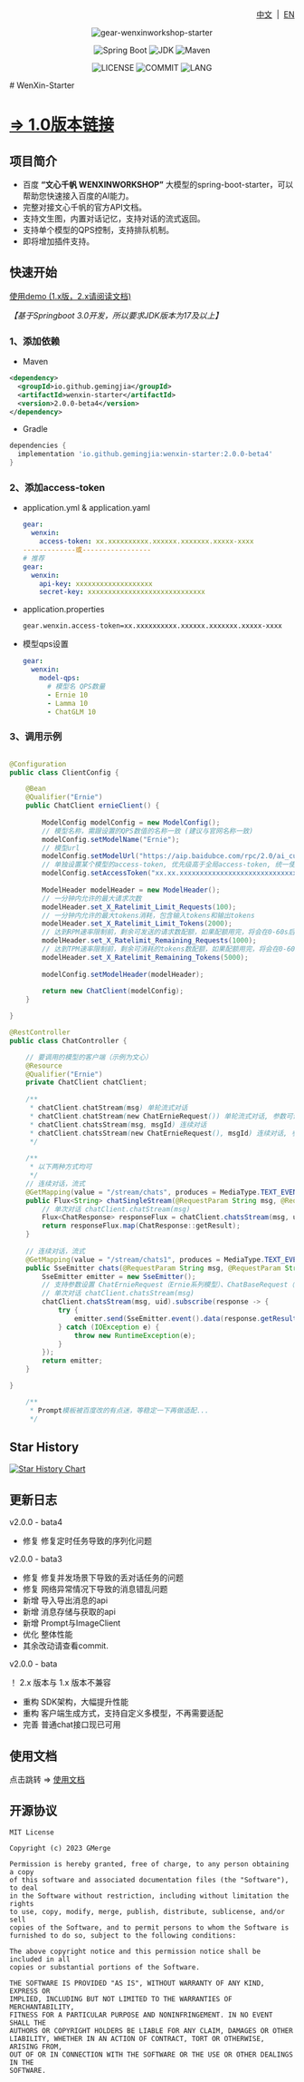 <div align="right">
<a href="/README.md">中文</a> &nbsp;|&nbsp;
<a href="/README-EN.md">EN</a>
</div>

<div align="center">

![gear-wenxinworkshop-starter](https://socialify.git.ci/egmsia01/wenxin-starter/image?font=Inter&forks=1&issues=1&language=1&name=1&owner=1&pattern=Floating%20Cogs&pulls=1&stargazers=1&theme=Light)

![Spring Boot](https://img.shields.io/badge/Spring%20Boot-3.1.5-brightgreen.svg)
![JDK](https://img.shields.io/badge/JDK-17.0.5-orange.svg)
![Maven](https://img.shields.io/badge/Maven-3.9-blue.svg)

![LICENSE](https://img.shields.io/github/license/egmsia01/wenxin-starter?style=flat-square)
![COMMIT](https://img.shields.io/github/last-commit/egmsia01/wenxin-starter?style=flat-square)
![LANG](https://img.shields.io/badge/language-Java-7F52FF?style=flat-square)

</div>
# WenXin-Starter

# [ => 1.0版本链接](https://github.com/egmsia01/wenxin-starter/tree/master?tab=readme-ov-file)

## 项目简介
- 百度 **“文心千帆 WENXINWORKSHOP”** 大模型的spring-boot-starter，可以帮助您快速接入百度的AI能力。
- 完整对接文心千帆的官方API文档。
- 支持文生图，内置对话记忆，支持对话的流式返回。
- 支持单个模型的QPS控制，支持排队机制。
- 即将增加插件支持。

## 快速开始

[使用demo (1.x版，2.x请阅读文档) ](https://github.com/egmsia01/springboot-wenxin-demo)

*【基于Springboot 3.0开发，所以要求JDK版本为17及以上】*

### 1、添加依赖

- Maven
```xml
<dependency>
  <groupId>io.github.gemingjia</groupId>
  <artifactId>wenxin-starter</artifactId>
  <version>2.0.0-beta4</version>
</dependency>
```
- Gradle
```gradle
dependencies {
  implementation 'io.github.gemingjia:wenxin-starter:2.0.0-beta4' 
}
```

### 2、添加access-token
- application.yml & application.yaml
  ```yaml
  gear:
    wenxin:
      access-token: xx.xxxxxxxxxx.xxxxxx.xxxxxxx.xxxxx-xxxx
  -------------或-----------------
  # 推荐
  gear:
    wenxin:
      api-key: xxxxxxxxxxxxxxxxxxx
      secret-key: xxxxxxxxxxxxxxxxxxxxxxxxxxxxx
  ```
- application.properties
  ```properties
  gear.wenxin.access-token=xx.xxxxxxxxxx.xxxxxx.xxxxxxx.xxxxx-xxxx
  ```

- 模型qps设置
  ```yaml
  gear:
    wenxin:
      model-qps:
        # 模型名 QPS数量
        - Ernie 10
        - Lamma 10
        - ChatGLM 10
  ```

### 3、调用示例

```java

@Configuration
public class ClientConfig {

    @Bean
    @Qualifier("Ernie")
    public ChatClient ernieClient() {
        
        ModelConfig modelConfig = new ModelConfig();
        // 模型名称，需跟设置的QPS数值的名称一致 (建议与官网名称一致)
        modelConfig.setModelName("Ernie");
        // 模型url
        modelConfig.setModelUrl("https://aip.baidubce.com/rpc/2.0/ai_custom/v1/wenxinworkshop/chat/completions");
        // 单独设置某个模型的access-token, 优先级高于全局access-token, 统一使用全局的话可以不设置
        modelConfig.setAccessToken("xx.xx.xxxxxxxxxxxxxxxxxxxxxxxxxxxxxx");
  
        ModelHeader modelHeader = new ModelHeader();
        // 一分钟内允许的最大请求次数
        modelHeader.set_X_Ratelimit_Limit_Requests(100);
        // 一分钟内允许的最大tokens消耗，包含输入tokens和输出tokens
        modelHeader.set_X_Ratelimit_Limit_Tokens(2000);
        // 达到RPM速率限制前，剩余可发送的请求数配额，如果配额用完，将会在0-60s后刷新
        modelHeader.set_X_Ratelimit_Remaining_Requests(1000);
        // 达到TPM速率限制前，剩余可消耗的tokens数配额，如果配额用完，将会在0-60s后刷新
        modelHeader.set_X_Ratelimit_Remaining_Tokens(5000);
  
        modelConfig.setModelHeader(modelHeader);
  
        return new ChatClient(modelConfig);
    }

}

@RestController
public class ChatController {

    // 要调用的模型的客户端（示例为文心）
    @Resource
    @Qualifier("Ernie")
    private ChatClient chatClient;
  
    /**
     * chatClient.chatStream(msg) 单轮流式对话
     * chatClient.chatStream(new ChatErnieRequest()) 单轮流式对话, 参数可调
     * chatClient.chatsStream(msg, msgId) 连续对话
     * chatClient.chatsStream(new ChatErnieRequest(), msgId) 连续对话, 参数可调
     */
  
    /**
     * 以下两种方式均可
     */
    // 连续对话，流式
    @GetMapping(value = "/stream/chats", produces = MediaType.TEXT_EVENT_STREAM_VALUE)
    public Flux<String> chatSingleStream(@RequestParam String msg, @RequestParam String uid) {
        // 单次对话 chatClient.chatStream(msg)
        Flux<ChatResponse> responseFlux = chatClient.chatsStream(msg, uid);
        return responseFlux.map(ChatResponse::getResult);
    }
  
    // 连续对话，流式
    @GetMapping(value = "/stream/chats1", produces = MediaType.TEXT_EVENT_STREAM_VALUE)
    public SseEmitter chats(@RequestParam String msg, @RequestParam String uid) {
        SseEmitter emitter = new SseEmitter();
        // 支持参数设置 ChatErnieRequest（Ernie系列模型）、ChatBaseRequest（其他模型）
        // 单次对话 chatClient.chatsStream(msg)
        chatClient.chatsStream(msg, uid).subscribe(response -> {
            try {
                emitter.send(SseEmitter.event().data(response.getResult()));
            } catch (IOException e) {
                throw new RuntimeException(e);
            }
        });
        return emitter;
    }

}

    /**
     * Prompt模板被百度改的有点迷，等稳定一下再做适配...
     */

```

## Star History

[![Star History Chart](https://api.star-history.com/svg?repos=egmsia01/wenxin-starter&type=Date)](https://star-history.com/#egmsia01/wenxin-starter)

## 更新日志

v2.0.0 - bata4

- 修复 修复定时任务导致的序列化问题

v2.0.0 - bata3

- 修复 修复并发场景下导致的丢对话任务的问题
- 修复 网络异常情况下导致的消息错乱问题
- 新增 导入导出消息的api
- 新增 消息存储与获取的api
- 新增 Prompt与ImageClient
- 优化 整体性能
- 其余改动请查看commit.

v2.0.0 - bata

！ 2.x 版本与 1.x 版本不兼容
- 重构 SDK架构，大幅提升性能
- 重构 客户端生成方式，支持自定义多模型，不再需要适配
- 完善 普通chat接口现已可用

## 使用文档

<div>
点击跳转 => 
<a href="/doc/wenxin-doc.md">使用文档</a>
</div>

## 开源协议
```text
MIT License

Copyright (c) 2023 GMerge

Permission is hereby granted, free of charge, to any person obtaining a copy
of this software and associated documentation files (the "Software"), to deal
in the Software without restriction, including without limitation the rights
to use, copy, modify, merge, publish, distribute, sublicense, and/or sell
copies of the Software, and to permit persons to whom the Software is
furnished to do so, subject to the following conditions:

The above copyright notice and this permission notice shall be included in all
copies or substantial portions of the Software.

THE SOFTWARE IS PROVIDED "AS IS", WITHOUT WARRANTY OF ANY KIND, EXPRESS OR
IMPLIED, INCLUDING BUT NOT LIMITED TO THE WARRANTIES OF MERCHANTABILITY,
FITNESS FOR A PARTICULAR PURPOSE AND NONINFRINGEMENT. IN NO EVENT SHALL THE
AUTHORS OR COPYRIGHT HOLDERS BE LIABLE FOR ANY CLAIM, DAMAGES OR OTHER
LIABILITY, WHETHER IN AN ACTION OF CONTRACT, TORT OR OTHERWISE, ARISING FROM,
OUT OF OR IN CONNECTION WITH THE SOFTWARE OR THE USE OR OTHER DEALINGS IN THE
SOFTWARE.
```
